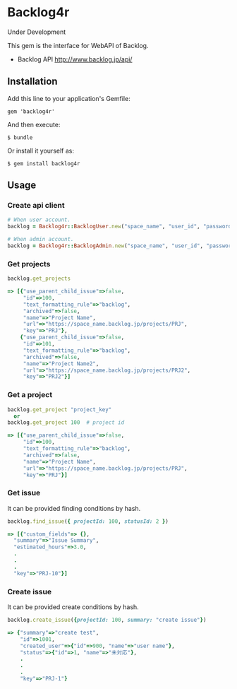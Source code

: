 # Backlog4r

Under Development

This gem is the interface for WebAPI of Backlog.
* Backlog API
http://www.backlog.jp/api/

## Installation

Add this line to your application's Gemfile:

    gem 'backlog4r'

And then execute:

    $ bundle

Or install it yourself as:

    $ gem install backlog4r

## Usage

### Create api client

```ruby
# When user account.
backlog = Backlog4r::BacklogUser.new("space_name", "user_id", "password")

# When admin account.
backlog = Backlog4r::BacklogAdmin.new("space_name", "user_id", "password")

```

### Get projects

```ruby
backlog.get_projects

=> [{"use_parent_child_issue"=>false,
     "id"=>100,
     "text_formatting_rule"=>"backlog",
     "archived"=>false,
     "name"=>"Project Name",
     "url"=>"https://space_name.backlog.jp/projects/PRJ",
     "key"=>"PRJ"},
    {"use_parent_child_issue"=>false,
     "id"=>101,
     "text_formatting_rule"=>"backlog",
     "archived"=>false,
     "name"=>"Project Name2",
     "url"=>"https://space_name.backlog.jp/projects/PRJ2",
     "key"=>"PRJ2"}]
```

### Get a project

```ruby
backlog.get_project "project_key"
  or
backlog.get_project 100  # project id

=> [{"use_parent_child_issue"=>false,
     "id"=>100,
     "text_formatting_rule"=>"backlog",
     "archived"=>false,
     "name"=>"Project Name",
     "url"=>"https://space_name.backlog.jp/projects/PRJ",
     "key"=>"PRJ"}]
```

### Get issue

It can be provided finding conditions by hash.

```ruby
backlog.find_issue({ projectId: 100, statusId: 2 })

=> [{"custom_fields"=> {},
  "summary"=>"Issue Summary",
  "estimated_hours"=>3.0,
  .
  .
  .
  "key"=>"PRJ-10"}]
```

### Create issue

It can be provided create conditions by hash.

```ruby
backlog.create_issue({projectId: 100, summary: "create issue"})

=> {"summary"=>"create test",
    "id"=>1001,
    "created_user"=>{"id"=>900, "name"=>"user name"},
    "status"=>{"id"=>1, "name"=>"未対応"},
    .
    .
    .
    "key"=>"PRJ-1"}
```
